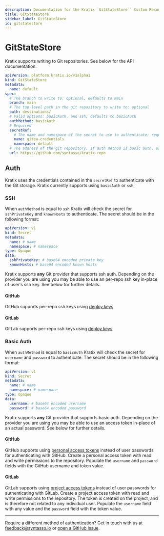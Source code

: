 ```yaml
---
description: Documentation for the Kratix `GitStateStore`` Custom Resource
title: GitStateStore
sidebar_label: GitStateStore
id: gitstatestore
---
```


# GitStateStore

Kratix supports writing to Git repositories. See below for the API documentation:

```yaml
apiVersion: platform.kratix.io/v1alpha1
kind: GitStateStore
metadata:
  name: default
spec:
  # The branch to write to: optional, defaults to main
  branch: main
  # The top-level path in the git repository to write to: optional
  path: destinations/
  # Valid options: basicAuth, and ssh; defaults to basicAuth
  authMethod: basicAuth
  # Required
  secretRef:
    # The name and namespace of the secret to use to authenticate: required
    name: gitea-credentials
    namespace: default
  # The address of the git repository. If auth method is basic auth, use `http`/`https` format: required
  url: https://github.com/syntasso/kratix-repo
```

## Auth

Kratix uses the credentials contained in the `secretRef` to authenticate with the
Git storage. Kratix currently supports using `basicAuth` or `ssh`.

### SSH
When `authMethod` is equal to `ssh` Kratix will check the secret for `sshPrivateKey` and `knownHosts`
to authenticate. The secret should be in the following format:
```yaml
apiVersion: v1
kind: Secret
metadata:
  name: # name
  namespace: # namespace
type: Opaque
data:
  sshPrivateKey: # base64 encoded private key
  knownHosts: # base64 encoded known hosts
```
Kratix supports **any** Git provider that supports ssh auth. Depending on the provider
you are using you may be able to use an per-repo ssh key in-place of user's ssh key.
See below for further details.

#### GitHub
GitHub supports per-repo ssh keys using [deploy keys](https://docs.github.com/en/rest/deploy-keys/deploy-keys?apiVersion=2022-11-28)

#### GitLab
GitLab supports per-repo ssh keys using [deploy keys](https://docs.gitlab.com/ee/user/project/deploy_keys/)

### Basic Auth
When `authMethod` is equal to `basicAuth` Kratix will check the secret for `username`
and `password` to authenticate. The secret should be in the following format:

```yaml
apiVersion: v1
kind: Secret
metadata:
  name: # name
  namespace: # namespace
type: Opaque
data:
  username: # base64 encoded username
  password: # base64 encoded password
```

Kratix supports **any** Git provider that supports basic auth. Depending on the provider
you are using you may be able to use an access token in-place of an actual password.
See below for further details.

#### GitHub

GitHub supports using [personal access tokens](https://docs.github.com/en/authentication/keeping-your-account-and-data-secure/creating-a-personal-access-token)
instead of user passwords for authenticating with GitHub. Create a personal access token
with read and write permissions to the repository. Populate the `username` and `password`
fields with the GitHub username and token value.

#### GitLab

GitLab supports using [project access tokens](https://docs.gitlab.com/ee/user/project/settings/project_access_tokens.html)
instead of user passwords for authenticating with GitLab. Create a project access token
with read and write permissions to the repository. The token is created on the project, and is therefore
not related to any individual user. Populate the `username` field with any value and
the `password` field with the token value.

---

Require a different method of authentication? Get in touch with us at
[feedback@syntasso.io](mailto:feedback@syntasso.io?subject=Kratix%20Feedback)
or [open a GitHub Issue](https://github.com/syntasso/kratix/issues/new).
